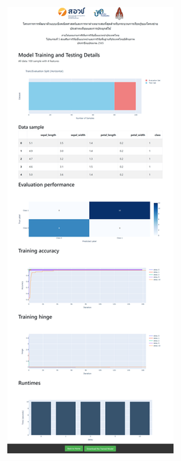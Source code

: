 ![Model Training results](https://raw.githubusercontent.com/praisan/NewSVMOptimization/main/screencapture-127-0-0-1-5000-training-results-2024-07-10-01_29_48.png)
